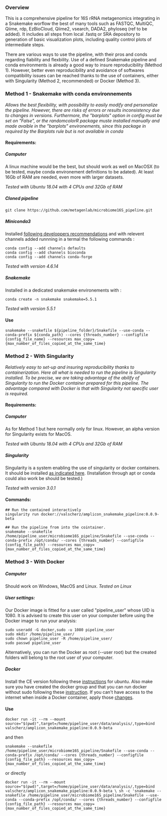 
### Overview
This is a comprehensive pipeline for 16S rRNA metagenomics integrating in a Snakemake worflow the best of many tools such as FASTQC, MultiQC, Qiime, rdp, EzBioCloud, Qiime2, vsearch, DADA2, phyloseq (ref to be added). It includes all steps from local .fastq or SRA depository to generation of basic visualization plots, including quality control plots of intermediate steps. 
    
There are various ways to use the pipeline, with their pros and conds regarding fiability and flexbility. Use of a defined Snakemake pipeline and conda environments is already a good way to insure reproducibility (Method 1). However, better even reproducibility and avoidance of softwares compatibility issues can be reached thanks to the use of containers, either with Singularity (Method 2, recommended) or Docker (Method 3).
  
### Method 1 - Snakemake with conda environnements
_Allows the best flexibility, with possibility to easily modify and personalize the pipeline. However, there are risks of errors or results inconsistency due to changes in versions. Furthermore, the "barplots" option in config must be set on "False", or the randomcolorR package muste installed manually and made avaible in the "barplots" environements, since this package in required by the Barplots rule but is not available in conda_

#### Requirements:
##### Computer
A linux machine would be the best, but should work as well on MacOSX (to be tested, maybe conda environement definitions to be adated). At least 16Gb of RAM are needed, even more with larger datasets.

_Tested with Ubuntu 18.04 with 4 CPUs and 32Gb of RAM_

##### Cloned pipeline
```
git clone https://github.com/metagenlab/microbiome16S_pipeline.git
```

##### Miniconda3
Installed [following developpers recommendations](https://docs.conda.io/en/latest/miniconda.html) and with relevent channels added runnning in a termal the following commands :
```
conda config --add channels defaults
conda config --add channels bioconda
conda config --add channels conda-forge
```
_Tested with version 4.6.14_

##### Snakemake
Installed in a dedicated snakemake environements with :
```
conda create -n snakemake snakemake=5.5.1
```
_Tested with version 5.5.1_

#### Use
 ```
snakemake --snakefile ${pipeline_folder}/Snakefile --use-conda --conda-prefix ${conda_path} --cores {threads_number} --configfile {config_file_name} --resources max_copy={max_number_of_files_copied_at_the_same_time}
```
   
### Method 2 - With Singularity
_Relatively easy to set-up and insuring reproducibility thanks to containerization. Here all what is needed to run the pipeline is Singularity installed. To be precise, we are taking advantage of the abilify of Singularity to run the Docker container prepared for this pipeline. The advantage compared with Docker is that with Singularity not specific user is required._

#### Requirements:
##### Computer
As for Method 1 but here normally only for linux. However, an alpha version for Singularity exists for MacOS.

_Tested with Ubuntu 18.04 with 4 CPUs and 32Gb of RAM_

##### Singularity
Singularity is a system enabling the use of singularity or docker containers. It should be installed [as indicated here](https://www.sylabs.io/guides/3.0/user-guide.pdf). (Installation through apt or conda could also work be should be tested.)
  
  _Tested with version 3.0.1_

#### Commands:

```
## Run the contained interactively
singularity run docker://valscherz/amplicon_snakemake_pipeline:0.0.9-beta

## Run the pipeline from into the cointainer.
snakemake --snakefile /home/pipeline_user/microbiome16S_pipeline/Snakefile --use-conda --conda-prefix /opt/conda/ --cores {threads_number} --configfile {config_file_path} --resources max_copy={max_number_of_files_copied_at_the_same_time}
```


### Method 3 - With Docker
##### Computer
Should work on Windows, MacOS and Linux.
_Tested on Linux_

##### User settings: 
Our Docker image is fitted for a user called "pipeline_user" whose UID is 1080. It is advised to create this user on your computer before using the Docker image to run your analysis:

```
sudo useradd -G docker,sudo -u 1080 pipeline_user
sudo mkdir /home/pipeline_user/
sudo chown pipeline_user -R /home/pipeline_user/
sudo passwd pipeline_user
```

Alternatively, you can run the Docker as root (--user root) but the created folders will belong to the root user of your computer.

##### Docker
Install the CE version following these [instructions](https://docs.docker.com/install/linux/docker-ce/ubuntu/) for ubuntu. Also make sure you have created the docker group and that you can run docker without sudo following these [instruction](https://docs.docker.com/install/linux/linux-postinstall/). If you can't have access to the internet when inside a Docker container, apply those [changes](https://docs.docker.com/install/linux/linux-postinstall/#disable-dnsmasq).
  
  
#### Use
```
docker run -it --rm --mount source="$(pwd)",target=/home/pipeline_user/data/analysis/,type=bind valscherz/amplicon_snakemake_pipeline:0.0.9-beta
```
and then
```
snakemake --snakefile /home/pipeline_user/microbiome16S_pipeline/Snakefile --use-conda --conda-prefix /opt/conda/ --cores {threads_number} --configfile {config_file_path} --resources max_copy={max_number_of_files_copied_at_the_same_time}
```
or directly

```
docker run -it --rm --mount source="$(pwd)",target=/home/pipeline_user/data/analysis/,type=bind valscherz/amplicon_snakemake_pipeline:0.0.9-beta \ sh -c 'snakemake --snakefile /home/pipeline_user/microbiome16S_pipeline/Snakefile --use-conda --conda-prefix /opt/conda/ --cores {threads_number} --configfile {config_file_path} --resources max_copy={max_number_of_files_copied_at_the_same_time}
```



